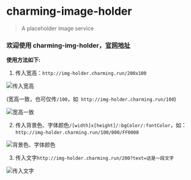 # charming-image-holder
> A placeholder image service

### 欢迎使用 charming-img-holder，[官网地址](`http://img-holder.charming.run)
**使用方法如下:** 

1. 传入宽高：`http://img-holder.charming.run/200x100`

![传入宽高](http://img-holder.charming.run/200x100)

(宽高一致，也可仅传`/100`，如` http://img-holder.charming.run/100`)

![宽高一致](http://img-holder.charming.run/100)

2. 传入背景色、字体颜色`/[width]x[height]/:bgColor/:fontColor`，如：`http://img-holder.charming.run/100/000/FF0000`

![背景色、字体颜色](http://img-holder.charming.run/100/000/FF0000)

3. 传入文字`http://img-holder.charming.run/200?text=这是一段文字`

![传入文字](http://img-holder.charming.run/200?text=这是一段文字)